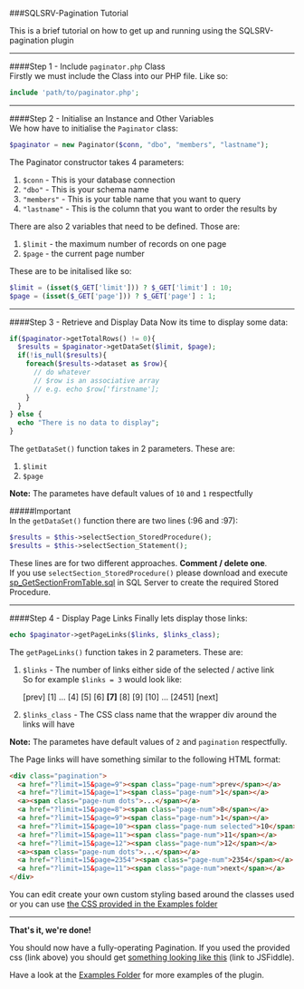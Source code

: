 ###SQLSRV-Pagination Tutorial  
  
This is a brief tutorial on how to get up and running using the SQLSRV-pagination plugin  
***********

####Step 1 - Include `paginator.php` Class  
Firstly we must include the Class into our PHP file. Like so:
```php
include 'path/to/paginator.php';
```
***********

####Step 2 - Initialise an Instance and Other Variables  
We how have to initialise the `Paginator` class:
```php
$paginator = new Paginator($conn, "dbo", "members", "lastname");
```
The Paginator constructor takes 4 parameters:  

1. `$conn` - This is your database connection
2. `"dbo"` - This is your schema name
3. `"members"` - This is your table name that you want to query
4. `"lastname"` - This is the column that you want to order the results by

There are also 2 variables that need to be defined. Those are: 

1. `$limit` - the maximum number of records on one page
2. `$page` - the current page number

These are to be initalised like so:

```php
$limit = (isset($_GET['limit'])) ? $_GET['limit'] : 10;
$page = (isset($_GET['page'])) ? $_GET['page'] : 1;
```
***********

####Step 3 - Retrieve and Display Data
Now its time to display some data:

```php
if($paginator->getTotalRows() != 0){
  $results = $paginator->getDataSet($limit, $page);
  if(!is_null($results){
    foreach($results->dataset as $row){
      // do whatever
      // $row is an associative array
      // e.g. echo $row['firstname'];
    }
  }
} else {
  echo "There is no data to display";
}
```

The `getDataSet()` function takes in 2 parameters. These are:  

1. `$limit`
2. `$page`

**Note:** The parametes have default values of `10` and `1` respectfully

#####Important  
In the `getDataSet()` function there are two lines (:96 and :97):

```php
$results = $this->selectSection_StoredProcedure();
$results = $this->selectSection_Statement();
```

These lines are for two different approaches. **Comment / delete one**.   
If you use `selectSection_StoredProcedure()` please download and execute [sp_GetSectionFromTable.sql](https://github.com/ImClarky/SQLSRV-Pagination/blob/readme-edits/sp_GetSectionFromTable.sql) in SQL Server to create the required Stored Procedure.
***********
####Step 4 - Display Page Links
Finally lets display those links:
```php
echo $paginator->getPageLinks($links, $links_class);
```

The `getPageLinks()` function takes in 2 parameters. These are:

1. `$links` - The number of links either side of the selected / active link  
  So for example `$links = 3` would look like:  

    [prev] [1] ... [4] [5] [6] **[7]** [8] [9] [10] ... [2451] [next]  
      
2. `$links_class` - The CSS class name that the wrapper div around the links will have

**Note:** The parametes have default values of `2` and `pagination` respectfully.

The Page links will have something similar to the following HTML format:

```html
<div class="pagination">
  <a href="?limit=15&page=9"><span class="page-num">prev</span></a>
  <a href="?limit=15&page=1"><span class="page-num">1</span></a>
  <a><span class="page-num dots">...</span></a>
  <a href="?limit=15&page=8"><span class="page-num">8</span></a>
  <a href="?limit=15&page=9"><span class="page-num">1</span></a>
  <a href="?limit=15&page=10"><span class="page-num selected">10</span></a>
  <a href="?limit=15&page=11"><span class="page-num">11</span></a>
  <a href="?limit=15&page=12"><span class="page-num">12</span></a>
  <a><span class="page-num dots">...</span></a>
  <a href="?limit=15&page=2354"><span class="page-num">2354</span></a>
  <a href="?limit=15&page=11"><span class="page-num">next</span></a>
</div>
```

You can edit create your own custom styling based around the classes used or you can use [the CSS provided in the Examples folder](https://github.com/ImClarky/SQLSRV-Pagination/blob/readme-edits/Examples/pagination.css)

***********

**That's it, we're done!**

You should now have a fully-operating Pagination. If you used the provided css (link above) you should get [something looking like this](https://jsfiddle.net/imclarky/pn1joybp/) (link to JSFiddle).

Have a look at the [Examples Folder](https://github.com/ImClarky/SQLSRV-Pagination/tree/readme-edits/Examples) for more examples of the plugin.
